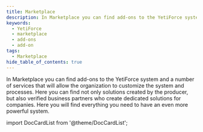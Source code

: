 ```yaml
---
title: Marketplace
description: In Marketplace you can find add-ons to the YetiForce system and a number of services that will allow the organization to customize the system and processes.
keywords:
  - YetiForce
  - marketplace
  - add-ons
  - add-on
tags:
  - Marketplace
hide_table_of_contents: true
---
```


In Marketplace you can find add-ons to the YetiForce system and a number of services that will allow the organization to customize the system and processes. Here you can find not only solutions created by the producer, but also verified business partners who create dedicated solutions for companies. Here you will find everything you need to have an even more powerful system.

import DocCardList from '@theme/DocCardList';

<DocCardList />
